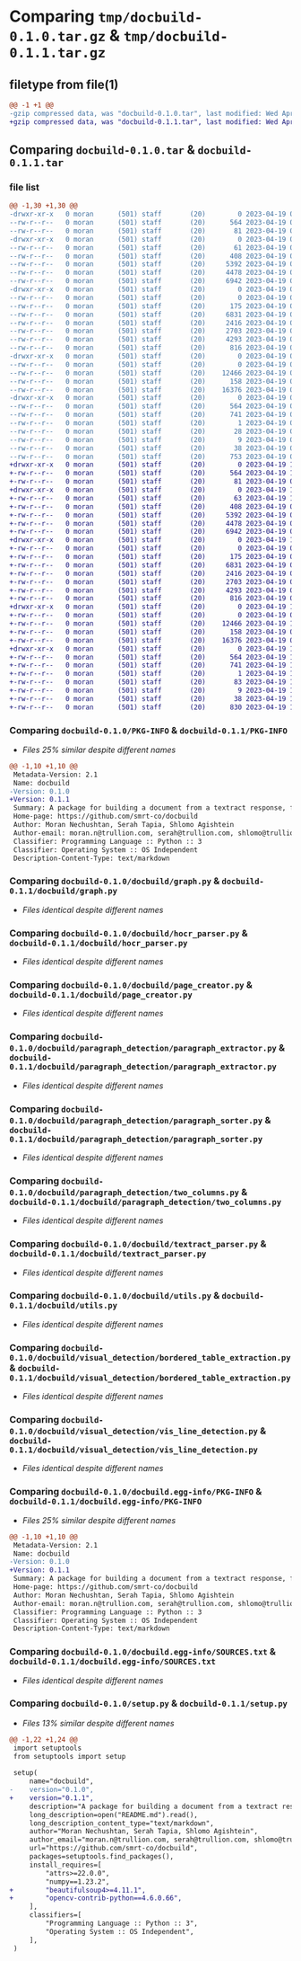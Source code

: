 # Comparing `tmp/docbuild-0.1.0.tar.gz` & `tmp/docbuild-0.1.1.tar.gz`

## filetype from file(1)

```diff
@@ -1 +1 @@
-gzip compressed data, was "docbuild-0.1.0.tar", last modified: Wed Apr 19 09:12:46 2023, max compression
+gzip compressed data, was "docbuild-0.1.1.tar", last modified: Wed Apr 19 14:38:00 2023, max compression
```

## Comparing `docbuild-0.1.0.tar` & `docbuild-0.1.1.tar`

### file list

```diff
@@ -1,30 +1,30 @@
-drwxr-xr-x   0 moran      (501) staff       (20)        0 2023-04-19 09:12:46.997613 docbuild-0.1.0/
--rw-r--r--   0 moran      (501) staff       (20)      564 2023-04-19 09:12:46.997132 docbuild-0.1.0/PKG-INFO
--rw-r--r--   0 moran      (501) staff       (20)       81 2023-04-19 09:08:24.000000 docbuild-0.1.0/README.md
-drwxr-xr-x   0 moran      (501) staff       (20)        0 2023-04-19 09:12:46.992778 docbuild-0.1.0/docbuild/
--rw-r--r--   0 moran      (501) staff       (20)       61 2023-04-19 06:11:50.000000 docbuild-0.1.0/docbuild/__init__.py
--rw-r--r--   0 moran      (501) staff       (20)      408 2023-04-19 09:10:09.000000 docbuild-0.1.0/docbuild/constants.py
--rw-r--r--   0 moran      (501) staff       (20)     5392 2023-04-19 07:35:54.000000 docbuild-0.1.0/docbuild/graph.py
--rw-r--r--   0 moran      (501) staff       (20)     4478 2023-04-19 09:10:05.000000 docbuild-0.1.0/docbuild/hocr_parser.py
--rw-r--r--   0 moran      (501) staff       (20)     6942 2023-04-19 09:11:18.000000 docbuild-0.1.0/docbuild/page_creator.py
-drwxr-xr-x   0 moran      (501) staff       (20)        0 2023-04-19 09:12:46.995222 docbuild-0.1.0/docbuild/paragraph_detection/
--rw-r--r--   0 moran      (501) staff       (20)        0 2023-04-19 06:00:49.000000 docbuild-0.1.0/docbuild/paragraph_detection/__init__.py
--rw-r--r--   0 moran      (501) staff       (20)      175 2023-04-19 06:33:46.000000 docbuild-0.1.0/docbuild/paragraph_detection/constants.py
--rw-r--r--   0 moran      (501) staff       (20)     6831 2023-04-19 06:25:05.000000 docbuild-0.1.0/docbuild/paragraph_detection/paragraph_extractor.py
--rw-r--r--   0 moran      (501) staff       (20)     2416 2023-04-19 06:16:08.000000 docbuild-0.1.0/docbuild/paragraph_detection/paragraph_sorter.py
--rw-r--r--   0 moran      (501) staff       (20)     2703 2023-04-19 06:00:43.000000 docbuild-0.1.0/docbuild/paragraph_detection/two_columns.py
--rw-r--r--   0 moran      (501) staff       (20)     4293 2023-04-19 06:25:19.000000 docbuild-0.1.0/docbuild/textract_parser.py
--rw-r--r--   0 moran      (501) staff       (20)      816 2023-04-19 06:53:00.000000 docbuild-0.1.0/docbuild/utils.py
-drwxr-xr-x   0 moran      (501) staff       (20)        0 2023-04-19 09:12:46.996647 docbuild-0.1.0/docbuild/visual_detection/
--rw-r--r--   0 moran      (501) staff       (20)        0 2023-04-19 06:03:44.000000 docbuild-0.1.0/docbuild/visual_detection/__init__.py
--rw-r--r--   0 moran      (501) staff       (20)    12466 2023-04-19 09:11:07.000000 docbuild-0.1.0/docbuild/visual_detection/bordered_table_extraction.py
--rw-r--r--   0 moran      (501) staff       (20)      158 2023-04-19 09:10:38.000000 docbuild-0.1.0/docbuild/visual_detection/constants.py
--rw-r--r--   0 moran      (501) staff       (20)    16376 2023-04-19 09:12:11.000000 docbuild-0.1.0/docbuild/visual_detection/vis_line_detection.py
-drwxr-xr-x   0 moran      (501) staff       (20)        0 2023-04-19 09:12:46.993857 docbuild-0.1.0/docbuild.egg-info/
--rw-r--r--   0 moran      (501) staff       (20)      564 2023-04-19 09:12:46.000000 docbuild-0.1.0/docbuild.egg-info/PKG-INFO
--rw-r--r--   0 moran      (501) staff       (20)      741 2023-04-19 09:12:46.000000 docbuild-0.1.0/docbuild.egg-info/SOURCES.txt
--rw-r--r--   0 moran      (501) staff       (20)        1 2023-04-19 09:12:46.000000 docbuild-0.1.0/docbuild.egg-info/dependency_links.txt
--rw-r--r--   0 moran      (501) staff       (20)       28 2023-04-19 09:12:46.000000 docbuild-0.1.0/docbuild.egg-info/requires.txt
--rw-r--r--   0 moran      (501) staff       (20)        9 2023-04-19 09:12:46.000000 docbuild-0.1.0/docbuild.egg-info/top_level.txt
--rw-r--r--   0 moran      (501) staff       (20)       38 2023-04-19 09:12:46.997696 docbuild-0.1.0/setup.cfg
--rw-r--r--   0 moran      (501) staff       (20)      753 2023-04-19 09:12:44.000000 docbuild-0.1.0/setup.py
+drwxr-xr-x   0 moran      (501) staff       (20)        0 2023-04-19 14:38:00.504817 docbuild-0.1.1/
+-rw-r--r--   0 moran      (501) staff       (20)      564 2023-04-19 14:38:00.504651 docbuild-0.1.1/PKG-INFO
+-rw-r--r--   0 moran      (501) staff       (20)       81 2023-04-19 09:08:24.000000 docbuild-0.1.1/README.md
+drwxr-xr-x   0 moran      (501) staff       (20)        0 2023-04-19 14:38:00.500513 docbuild-0.1.1/docbuild/
+-rw-r--r--   0 moran      (501) staff       (20)       63 2023-04-19 14:36:50.000000 docbuild-0.1.1/docbuild/__init__.py
+-rw-r--r--   0 moran      (501) staff       (20)      408 2023-04-19 09:10:09.000000 docbuild-0.1.1/docbuild/constants.py
+-rw-r--r--   0 moran      (501) staff       (20)     5392 2023-04-19 07:35:54.000000 docbuild-0.1.1/docbuild/graph.py
+-rw-r--r--   0 moran      (501) staff       (20)     4478 2023-04-19 09:10:05.000000 docbuild-0.1.1/docbuild/hocr_parser.py
+-rw-r--r--   0 moran      (501) staff       (20)     6942 2023-04-19 09:11:18.000000 docbuild-0.1.1/docbuild/page_creator.py
+drwxr-xr-x   0 moran      (501) staff       (20)        0 2023-04-19 14:38:00.503093 docbuild-0.1.1/docbuild/paragraph_detection/
+-rw-r--r--   0 moran      (501) staff       (20)        0 2023-04-19 06:00:49.000000 docbuild-0.1.1/docbuild/paragraph_detection/__init__.py
+-rw-r--r--   0 moran      (501) staff       (20)      175 2023-04-19 06:33:46.000000 docbuild-0.1.1/docbuild/paragraph_detection/constants.py
+-rw-r--r--   0 moran      (501) staff       (20)     6831 2023-04-19 06:25:05.000000 docbuild-0.1.1/docbuild/paragraph_detection/paragraph_extractor.py
+-rw-r--r--   0 moran      (501) staff       (20)     2416 2023-04-19 06:16:08.000000 docbuild-0.1.1/docbuild/paragraph_detection/paragraph_sorter.py
+-rw-r--r--   0 moran      (501) staff       (20)     2703 2023-04-19 06:00:43.000000 docbuild-0.1.1/docbuild/paragraph_detection/two_columns.py
+-rw-r--r--   0 moran      (501) staff       (20)     4293 2023-04-19 06:25:19.000000 docbuild-0.1.1/docbuild/textract_parser.py
+-rw-r--r--   0 moran      (501) staff       (20)      816 2023-04-19 06:53:00.000000 docbuild-0.1.1/docbuild/utils.py
+drwxr-xr-x   0 moran      (501) staff       (20)        0 2023-04-19 14:38:00.504291 docbuild-0.1.1/docbuild/visual_detection/
+-rw-r--r--   0 moran      (501) staff       (20)        0 2023-04-19 06:03:44.000000 docbuild-0.1.1/docbuild/visual_detection/__init__.py
+-rw-r--r--   0 moran      (501) staff       (20)    12466 2023-04-19 14:32:23.000000 docbuild-0.1.1/docbuild/visual_detection/bordered_table_extraction.py
+-rw-r--r--   0 moran      (501) staff       (20)      158 2023-04-19 09:10:38.000000 docbuild-0.1.1/docbuild/visual_detection/constants.py
+-rw-r--r--   0 moran      (501) staff       (20)    16376 2023-04-19 09:12:11.000000 docbuild-0.1.1/docbuild/visual_detection/vis_line_detection.py
+drwxr-xr-x   0 moran      (501) staff       (20)        0 2023-04-19 14:38:00.501829 docbuild-0.1.1/docbuild.egg-info/
+-rw-r--r--   0 moran      (501) staff       (20)      564 2023-04-19 14:38:00.000000 docbuild-0.1.1/docbuild.egg-info/PKG-INFO
+-rw-r--r--   0 moran      (501) staff       (20)      741 2023-04-19 14:38:00.000000 docbuild-0.1.1/docbuild.egg-info/SOURCES.txt
+-rw-r--r--   0 moran      (501) staff       (20)        1 2023-04-19 14:38:00.000000 docbuild-0.1.1/docbuild.egg-info/dependency_links.txt
+-rw-r--r--   0 moran      (501) staff       (20)       83 2023-04-19 14:38:00.000000 docbuild-0.1.1/docbuild.egg-info/requires.txt
+-rw-r--r--   0 moran      (501) staff       (20)        9 2023-04-19 14:38:00.000000 docbuild-0.1.1/docbuild.egg-info/top_level.txt
+-rw-r--r--   0 moran      (501) staff       (20)       38 2023-04-19 14:38:00.504858 docbuild-0.1.1/setup.cfg
+-rw-r--r--   0 moran      (501) staff       (20)      830 2023-04-19 14:37:56.000000 docbuild-0.1.1/setup.py
```

### Comparing `docbuild-0.1.0/PKG-INFO` & `docbuild-0.1.1/PKG-INFO`

 * *Files 25% similar despite different names*

```diff
@@ -1,10 +1,10 @@
 Metadata-Version: 2.1
 Name: docbuild
-Version: 0.1.0
+Version: 0.1.1
 Summary: A package for building a document from a textract response, for more information see the docstruct package
 Home-page: https://github.com/smrt-co/docbuild
 Author: Moran Nechushtan, Serah Tapia, Shlomo Agishtein
 Author-email: moran.n@trullion.com, serah@trullion.com, shlomo@trullion.com
 Classifier: Programming Language :: Python :: 3
 Classifier: Operating System :: OS Independent
 Description-Content-Type: text/markdown
```

### Comparing `docbuild-0.1.0/docbuild/graph.py` & `docbuild-0.1.1/docbuild/graph.py`

 * *Files identical despite different names*

### Comparing `docbuild-0.1.0/docbuild/hocr_parser.py` & `docbuild-0.1.1/docbuild/hocr_parser.py`

 * *Files identical despite different names*

### Comparing `docbuild-0.1.0/docbuild/page_creator.py` & `docbuild-0.1.1/docbuild/page_creator.py`

 * *Files identical despite different names*

### Comparing `docbuild-0.1.0/docbuild/paragraph_detection/paragraph_extractor.py` & `docbuild-0.1.1/docbuild/paragraph_detection/paragraph_extractor.py`

 * *Files identical despite different names*

### Comparing `docbuild-0.1.0/docbuild/paragraph_detection/paragraph_sorter.py` & `docbuild-0.1.1/docbuild/paragraph_detection/paragraph_sorter.py`

 * *Files identical despite different names*

### Comparing `docbuild-0.1.0/docbuild/paragraph_detection/two_columns.py` & `docbuild-0.1.1/docbuild/paragraph_detection/two_columns.py`

 * *Files identical despite different names*

### Comparing `docbuild-0.1.0/docbuild/textract_parser.py` & `docbuild-0.1.1/docbuild/textract_parser.py`

 * *Files identical despite different names*

### Comparing `docbuild-0.1.0/docbuild/utils.py` & `docbuild-0.1.1/docbuild/utils.py`

 * *Files identical despite different names*

### Comparing `docbuild-0.1.0/docbuild/visual_detection/bordered_table_extraction.py` & `docbuild-0.1.1/docbuild/visual_detection/bordered_table_extraction.py`

 * *Files identical despite different names*

### Comparing `docbuild-0.1.0/docbuild/visual_detection/vis_line_detection.py` & `docbuild-0.1.1/docbuild/visual_detection/vis_line_detection.py`

 * *Files identical despite different names*

### Comparing `docbuild-0.1.0/docbuild.egg-info/PKG-INFO` & `docbuild-0.1.1/docbuild.egg-info/PKG-INFO`

 * *Files 25% similar despite different names*

```diff
@@ -1,10 +1,10 @@
 Metadata-Version: 2.1
 Name: docbuild
-Version: 0.1.0
+Version: 0.1.1
 Summary: A package for building a document from a textract response, for more information see the docstruct package
 Home-page: https://github.com/smrt-co/docbuild
 Author: Moran Nechushtan, Serah Tapia, Shlomo Agishtein
 Author-email: moran.n@trullion.com, serah@trullion.com, shlomo@trullion.com
 Classifier: Programming Language :: Python :: 3
 Classifier: Operating System :: OS Independent
 Description-Content-Type: text/markdown
```

### Comparing `docbuild-0.1.0/docbuild.egg-info/SOURCES.txt` & `docbuild-0.1.1/docbuild.egg-info/SOURCES.txt`

 * *Files identical despite different names*

### Comparing `docbuild-0.1.0/setup.py` & `docbuild-0.1.1/setup.py`

 * *Files 13% similar despite different names*

```diff
@@ -1,22 +1,24 @@
 import setuptools
 from setuptools import setup
 
 setup(
     name="docbuild",
-    version="0.1.0",
+    version="0.1.1",
     description="A package for building a document from a textract response, for more information see the docstruct package",
     long_description=open("README.md").read(),
     long_description_content_type="text/markdown",
     author="Moran Nechushtan, Serah Tapia, Shlomo Agishtein",
     author_email="moran.n@trullion.com, serah@trullion.com, shlomo@trullion.com",
     url="https://github.com/smrt-co/docbuild",
     packages=setuptools.find_packages(),
     install_requires=[
         "attrs>=22.0.0",
         "numpy==1.23.2",
+        "beautifulsoup4>=4.11.1",
+        "opencv-contrib-python==4.6.0.66",
     ],
     classifiers=[
         "Programming Language :: Python :: 3",
         "Operating System :: OS Independent",
     ],
 )
```

